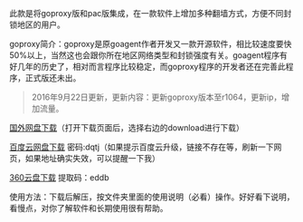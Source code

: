 此款是将goproxy版和pac版集成，在一款软件上增加多种翻墙方式，方便不同封锁地区的用户。

goproxy简介：goproxy是原goagent作者开发又一款开源软件，相比较速度要快50%以上，当然这也会跟你所在地区网络类型和封锁强度有关。goagent程序有好几年的历史了，相对而言程序比较稳定，而goproxy程序的开发者还在完善此程序，正式版还未出。

>2016年9月22日更新，更新内容：更新goproxy版本至r1064，更新ip，增加流量。

[国外网盘下载](https://mega.nz/#!JtgWhQRJ!4w76hSdoU8zIsHqw0mHv9q3rKBqfktGC0H1uTZIhsLs)（打开下载页面后，选择右边的download进行下载）

[百度云网盘下载](http://pan.baidu.com/s/1c2fwkYc) 密码:dqtj（如果提示百度云升级，链接不存在等，刷新一下网页，如果地址确实失效，可以提醒一下我）

[360云盘下载](https://yunpan.cn/ck25qXMfbWVXL) 提取码：eddb


使用方法：下载后解压，按文件夹里面的使用说明（必看）操作。好好看下说明，看慢点，对你了解软件和长期使用很有帮助。